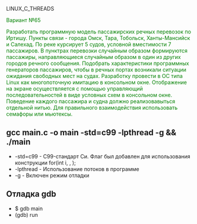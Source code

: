 LINUX_C_THREADS

<div style="color:green">
	<p>Вариант №65</p>
	<p>
		Разработать программную модель пассажирских речных перевозок по Иртишу. Пункты связи - города Омск, Тара, Тобольск, Ханты-Мансийск и Салехад.
		По реке курсирует 5 судов, условной вместимости 7 пассажиров. В пунктрах перевозки случайным образом формируются пассажиры, направляющиеся случайным образом в один из других городов речного сообщения. Подобрать характеристики программных генераторов пассажиров, чтобы в речных портах возникали ситуации ожидания свободных мест на судах.
		Разработку провести в ОС типа Linux как многопоточную имитацию в консольном окне. Отображение на экране осуществляется с помощью управляющий последовательностей в виде условных схем в консольном окне. Поведение каждого пассажира и судна должно реализовавыться отдельной нитью. Для правильного взаимодействия использовать семафоры или мьютексы.
	</p>
</div>

<h2>gcc main.c -o main -std=c99 -lpthread -g && ./main</h2>
<ul>
	<li>-std=c99 - C99-стандарт Си. Флаг был добавлен для использования конструкции for(int i, , );</li>
	<li>-lpthread - Использование потоков в программе</li>
	<li>-g - Включен режим отладки </li>
</ul>

<h2>Отладка gdb</h2>
<ul>
	<li>$ gdb main</li>
	<li>(gdb) run</li>
</ul>
